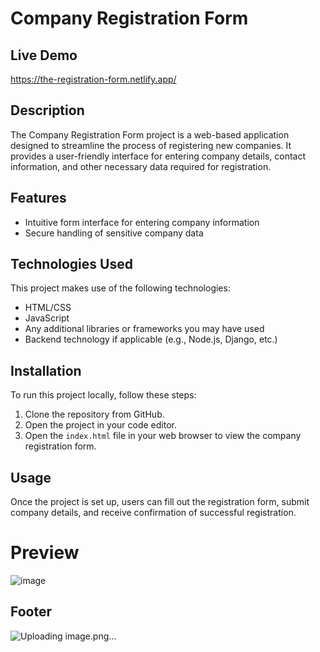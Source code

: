 # Company Registration Form

## Live Demo
https://the-registration-form.netlify.app/

## Description
The Company Registration Form project is a web-based application designed to streamline the process of registering new companies.
It provides a user-friendly interface for entering company details, contact information, and other necessary data required for registration.

## Features
- Intuitive form interface for entering company information
- Secure handling of sensitive company data

## Technologies Used
This project makes use of the following technologies:
- HTML/CSS
- JavaScript
- Any additional libraries or frameworks you may have used
- Backend technology if applicable (e.g., Node.js, Django, etc.)

## Installation
To run this project locally, follow these steps:
1. Clone the repository from GitHub.
2. Open the project in your code editor.
3. Open the `index.html` file in your web browser to view the company registration form.

## Usage
Once the project is set up, users can fill out the registration form, submit company details, and receive confirmation of successful registration.

# Preview 
![image](https://github.com/RafiaZeeshan14/Registration-Form/assets/141746940/f4a8fafc-de2a-4dcc-b92a-a62a68daea60)

## Footer 
![Uploading image.png…]()



